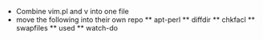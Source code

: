 * Combine vim.pl and v into one file
* move the following into their own repo
** apt-perl
** diffdir
** chkfacl
** swapfiles
** used
** watch-do
